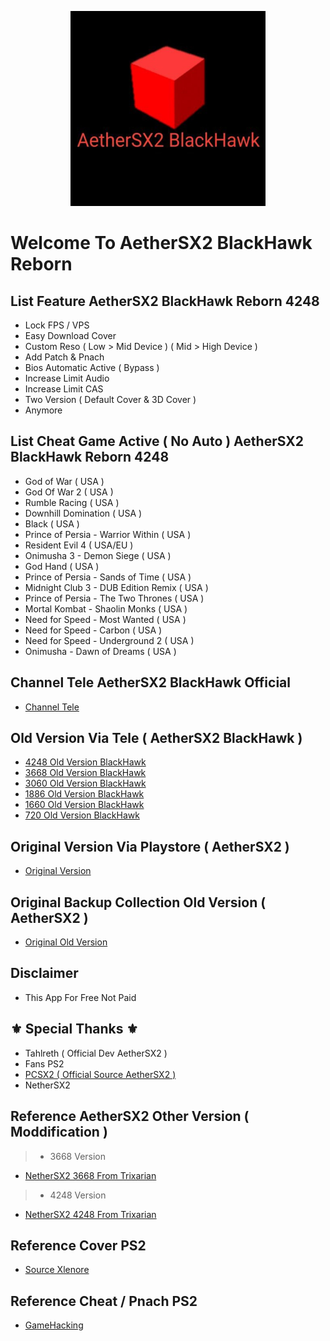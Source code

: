 <p align="center">
  <img width="312" height="312" src="/.github/assets/logo_light.png">
</p>

# Welcome To AetherSX2 BlackHawk Reborn

## List Feature AetherSX2 BlackHawk Reborn 4248
* Lock FPS / VPS
* Easy Download Cover
* Custom Reso ( Low > Mid Device ) ( Mid > High Device )
* Add Patch & Pnach
* Bios Automatic Active ( Bypass )
* Increase Limit Audio
* Increase Limit CAS
* Two Version ( Default Cover & 3D Cover )
* Anymore

## List Cheat Game Active ( No Auto ) AetherSX2 BlackHawk Reborn 4248

- God of War ( USA )
- God Of War 2 ( USA )
- Rumble Racing ( USA )
- Downhill Domination ( USA )
- Black ( USA )
- Prince of Persia - Warrior Within ( USA )
- Resident Evil 4  ( USA/EU )
- Onimusha 3 - Demon Siege ( USA )
- God Hand ( USA )
- Prince of Persia - Sands of Time ( USA )
- Midnight Club 3 - DUB Edition Remix ( USA )
- Prince of Persia - The Two Thrones ( USA )
- Mortal Kombat - Shaolin Monks ( USA )
- Need for Speed - Most Wanted ( USA )
- Need for Speed - Carbon ( USA )
- Need for Speed - Underground 2 ( USA )
- Onimusha - Dawn of Dreams ( USA )

## Channel Tele AetherSX2 BlackHawk Official
* [Channel Tele](https://t.me/AetherSX2BlackHawk)

## Old Version Via Tele ( AetherSX2 BlackHawk )
* [4248 Old Version BlackHawk](https://pastelink.net/l0jfla2j)
* [3668 Old Version BlackHawk](https://pastelink.net/jhymbnje)
* [3060 Old Version BlackHawk](https://pastelink.net/3xb49mr6)
* [1886 Old Version BlackHawk](https://pastelink.net/pf30lc27)
* [1660 Old Version BlackHawk](https://pastelink.net/5qss49sy)
* [720 Old Version BlackHawk](https://pastelink.net/vankpd8t)


## Original Version Via Playstore ( AetherSX2 )
* [Original Version](https://play.google.com/store/apps/details?id=xyz.aethersx2.android)

## Original Backup Collection Old Version ( AetherSX2 )
* [Original Old Version](https://www.mediafire.com/folder/fze13e0pn7vt8/Halaman+1)

## Disclaimer
* This App For Free Not Paid

## ⚜️ Special Thanks ⚜️
* Tahlreth ( Official Dev AetherSX2 )
* Fans PS2 
* [ PCSX2 ( Official Source AetherSX2 ) ](https://github.com/PCSX2/pcsx2)
* NetherSX2

## Reference AetherSX2 Other Version ( Moddification )
>* 3668 Version
* [ NetherSX2 3668 From Trixarian ](https://github.com/Trixarian/NetherSX2-classic/releases)
>* 4248 Version
* [ NetherSX2 4248 From Trixarian ](https://github.com/Trixarian/NetherSX2-patch/releases)

## Reference Cover PS2
* [Source Xlenore](https://github.com/xlenore/ps2-covers)

## Reference Cheat / Pnach PS2
* [GameHacking](https://gamehacking.org/game/103030)
